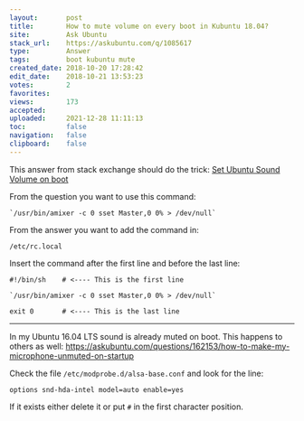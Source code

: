 ```yaml
---
layout:       post
title:        How to mute volume on every boot in Kubuntu 18.04?
site:         Ask Ubuntu
stack_url:    https://askubuntu.com/q/1085617
type:         Answer
tags:         boot kubuntu mute
created_date: 2018-10-20 17:28:42
edit_date:    2018-10-21 13:53:23
votes:        2
favorites:    
views:        173
accepted:     
uploaded:     2021-12-28 11:11:13
toc:          false
navigation:   false
clipboard:    false
---
```


This answer from stack exchange should do the trick: [Set Ubuntu Sound Volume on boot][1]

From the question you want to use this command:

``` 
`/usr/bin/amixer -c 0 sset Master,0 0% > /dev/null`

```

From the answer you want to add the command in:

``` 
/etc/rc.local

```

Insert the command after the first line and before the last line:

``` 
#!/bin/sh    # <---- This is the first line

`/usr/bin/amixer -c 0 sset Master,0 0% > /dev/null`

exit 0       # <---- This is the last line

```


----------

In my Ubuntu 16.04 LTS sound is already muted on boot. This happens to others as well: https://askubuntu.com/questions/162153/how-to-make-my-microphone-unmuted-on-startup

Check the file `/etc/modprobe.d/alsa-base.conf` and look for the line:

``` 
options snd-hda-intel model=auto enable=yes

```

If it exists either delete it or put `#` in the first character position.

  [1]: https://stackoverflow.com/questions/414894/set-ubuntu-sound-volume-on-boot
